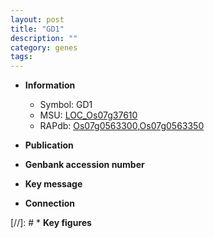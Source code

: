 ```yaml
---
layout: post
title: "GD1"
description: ""
category: genes
tags: 
---
```


* **Information**  
    + Symbol: GD1  
    + MSU: [LOC_Os07g37610](http://rice.uga.edu/cgi-bin/ORF_infopage.cgi?orf=LOC_Os07g37610)  
    + RAPdb: [Os07g0563300](http://rapdb.dna.affrc.go.jp/viewer/gbrowse_details/irgsp1?name=Os07g0563300),[Os07g0563350](http://rapdb.dna.affrc.go.jp/viewer/gbrowse_details/irgsp1?name=Os07g0563350)  

* **Publication**  

* **Genbank accession number**  

* **Key message**  

* **Connection**  

[//]: # * **Key figures**  


